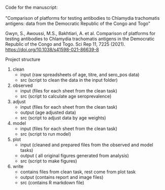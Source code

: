 Code for the manuscript:
<br>
<br>
"Comparison of platforms for testing antibodies to Chlamydia trachomatis 
antigens: data from the Democratic Republic of the Congo and Togo"

Gwyn, S., Awoussi, M.S., Bakhtiari, A. et al. Comparison of platforms for testing antibodies to Chlamydia trachomatis antigens in the Democratic Republic of the Congo and Togo. Sci Rep 11, 7225 (2021). https://doi.org/10.1038/s41598-021-86639-8

Project structure
<br>
  1. clean
      - input (raw spreadsheets of age, titre, and sero_pos data)
      - src (script to clean the data in the input folder)
  2. observed
      - input (files for each sheet from the clean task)
      - src (script to calculate age seroprevalence)
  3. adjust
      - input (files for each sheet from the clean task)
      - output (age adjusted data)
      - src (script to adjust data by age weights)
  4. model
      - input (files for each sheet from the clean task)
      - src (script to run model)
  5. plot
      - input (cleaned and prepared files from the observed and model tasks)
      - output ( all original figures generated from analysis)
      - src (script to make figures)
 6. write
	- contains files from clean task, rest come from plot task
	- output (contains report and image files)
	- src (contains R markdown file)
